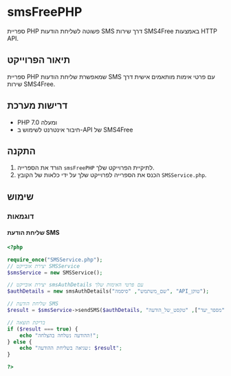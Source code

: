 # smsFreePHP

ספריית PHP פשוטה לשליחת הודעות SMS דרך שירות SMS4Free באמצעות HTTP API.

## תיאור הפרוייקט

ספריית PHP שמאפשרת שליחת הודעות SMS עם פרטי אימות מותאמים אישית דרך שירות SMS4Free.

## דרישות מערכת

- PHP 7.0 ומעלה
- חיבור אינטרנט לשימוש ב-API של SMS4Free

## התקנה

1. הורד את הספרייה `smsFreePHP` לתיקיית הפרוייקט שלך.
2. הכנס את הספרייה לפרוייקט שלך על ידי כלאות של הקובץ `SMSService.php`.

## שימוש

### דוגמאות

#### שליחת הודעת SMS

```php
<?php

require_once("SMSService.php");
// יצירת אובייקט SMSService
$smsService = new SMSService();

// יצירת אובייקט smsAuthDetails עם פרטי האימות שלך
$authDetails = new smsAuthDetails("שם_משתמש", "סיסמה", "API_טוקן");

// שליחת הודעת SMS
$result = $smsService->sendSMS($authDetails, "שולח", ["מספר_יעד"], "טקסט_של_הודעה");

// בדיקת תוצאה
if ($result === true) {
    echo "ההודעה נשלחה בהצלחה!";
} else {
    echo "שגיאה בשליחת ההודעה: $result";
}

?>
